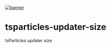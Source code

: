 [![banner](https://particles.js.org/images/banner2.png)](https://particles.js.org)

# tsparticles-updater-size

tsParticles updater size
